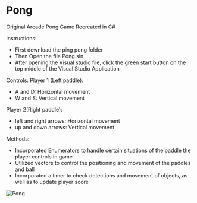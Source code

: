 # Pong
Original Arcade Pong Game Recreated in C#

Instructions:
- First download the ping pong folder
- Then Open the file Pong.sln
- After opening the Visual studio file, click the green start button on the top middle of the Visual Studio Application

Controls: 
Player 1 (Left paddle): 
- A and D: Horizontal movement
- W and S: Vertical movement

Player 2(Right paddle):
- left and right arrows: Horizontal movement
- up and down arrows: Vertical movement

Methods: 
- Incorporated Enumerators to handle certain situations of the paddle the player controls in game
- Utilized vectors to control the positioning and movement of the paddles and ball
- Incorporated a timer to check detections and movement of objects, as well as to update player score

![Pong](https://user-images.githubusercontent.com/69814148/105612977-88b0eb80-5d8d-11eb-95c4-5628ac23f813.png)
